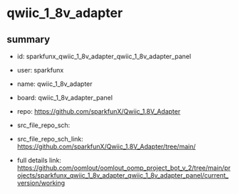 # qwiic_1_8v_adapter
 
## summary 
* id: sparkfunx_qwiic_1_8v_adapter_qwiic_1_8v_adapter_panel
* user: sparkfunx
* name: qwiic_1_8v_adapter
* board: qwiic_1_8v_adapter_panel
* repo: https://github.com/sparkfunX/Qwiic_1.8V_Adapter



* src_file_repo_sch: 
* src_file_repo_sch_link: https://github.com/sparkfunX/Qwiic_1.8V_Adapter/tree/main/
* full details link: https://github.com/oomlout/oomlout_oomp_project_bot_v_2/tree/main/projects/sparkfunx_qwiic_1_8v_adapter_qwiic_1_8v_adapter_panel/current_version/working  







